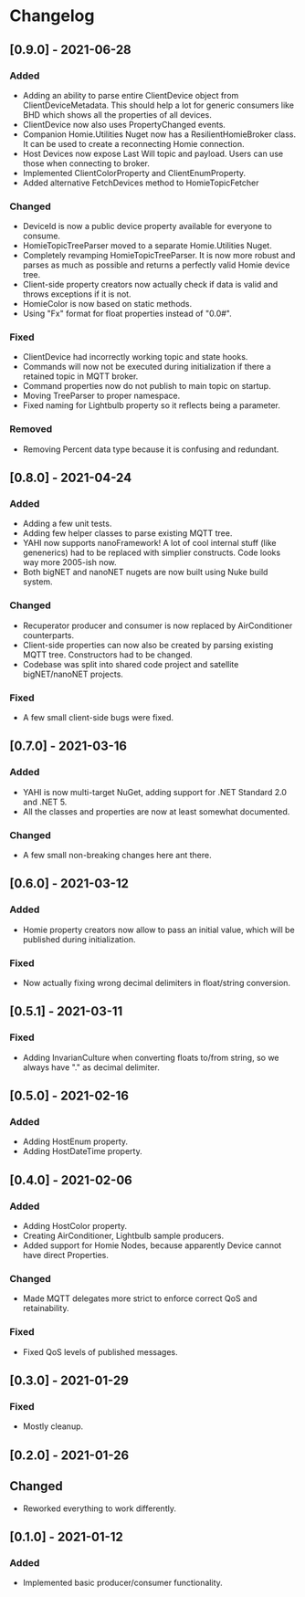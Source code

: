 # Changelog

## [0.9.0] - 2021-06-28
### Added
- Adding an ability to parse entire ClientDevice object from ClientDeviceMetadata. This should help a lot for generic consumers like BHD which shows all the properties of all devices.
- ClientDevice now also uses PropertyChanged events.
- Companion Homie.Utilities Nuget now has a ResilientHomieBroker class. It can be used to create a reconnecting Homie connection.
- Host Devices now expose Last Will topic and payload. Users can use those when connecting to broker.
- Implemented ClientColorProperty and ClientEnumProperty.
- Added alternative FetchDevices method to HomieTopicFetcher

### Changed
- DeviceId is now a public device property available for everyone to consume.
- HomieTopicTreeParser moved to a separate Homie.Utilities Nuget.
- Completely revamping HomieTopicTreeParser. It is now more robust and parses as much as possible and returns a perfectly valid Homie device tree.
- Client-side property creators now actually check if data is valid and throws exceptions if it is not.
- HomieColor is now based on static methods.
- Using "Fx" format for float properties instead of "0.0#".

### Fixed
- ClientDevice had incorrectly working topic and state hooks.
- Commands will now not be executed during initialization if there a retained topic in MQTT broker.
- Command properties now do not publish to main topic on startup.
- Moving TreeParser to proper namespace.
- Fixed naming for Lightbulb property so it reflects being a parameter.

### Removed
- Removing Percent data type because it is confusing and redundant.


## [0.8.0] - 2021-04-24
### Added
- Adding a few unit tests.
- Adding few helper classes to parse existing MQTT tree.
- YAHI now supports nanoFramework! A lot of cool internal stuff (like genenerics) had to be replaced with simplier constructs. Code looks way more 2005-ish now.
- Both bigNET and nanoNET nugets are now built using Nuke build system.

### Changed
- Recuperator producer and consumer is now replaced by AirConditioner counterparts.
- Client-side properties can now also be created by parsing existing MQTT tree. Constructors had to be changed.
- Codebase was split into shared code project and satellite bigNET/nanoNET projects.

### Fixed
- A few small client-side bugs were fixed.


## [0.7.0] - 2021-03-16
### Added
- YAHI is now multi-target NuGet, adding support for .NET Standard 2.0 and .NET 5.
- All the classes and properties are now at least somewhat documented.

### Changed
- A few small non-breaking changes here ant there.


## [0.6.0] - 2021-03-12
### Added
- Homie property creators now allow to pass an initial value, which will be published during initialization.

### Fixed
- Now actually fixing wrong decimal delimiters in float/string conversion.


## [0.5.1] - 2021-03-11
### Fixed
- Adding InvarianCulture when converting floats to/from string, so we always have "." as decimal delimiter.


## [0.5.0] - 2021-02-16
### Added
- Adding HostEnum property.
- Adding HostDateTime property.


## [0.4.0] - 2021-02-06
### Added
- Adding HostColor property.
- Creating AirConditioner, Lightbulb sample producers.
- Added support for Homie Nodes, because apparently Device cannot have direct Properties.

### Changed
- Made MQTT delegates more strict to enforce correct QoS and retainability.

### Fixed
- Fixed QoS levels of published messages.


## [0.3.0] - 2021-01-29
### Fixed
- Mostly cleanup.


## [0.2.0] - 2021-01-26
## Changed
- Reworked everything to work differently.

## [0.1.0] - 2021-01-12
### Added
- Implemented basic producer/consumer functionality.